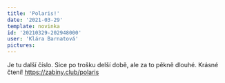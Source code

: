 ```yaml
---
title: 'Polaris!'
date: '2021-03-29'
template: novinka
id: '20210329-202948000'
user: 'Klára Barnatová'
pictures:
---
```

Je tu další číslo. Sice po trošku delší době, ale za to pěkně dlouhé. Krásné čtení!
https://zabiny.club/polaris
